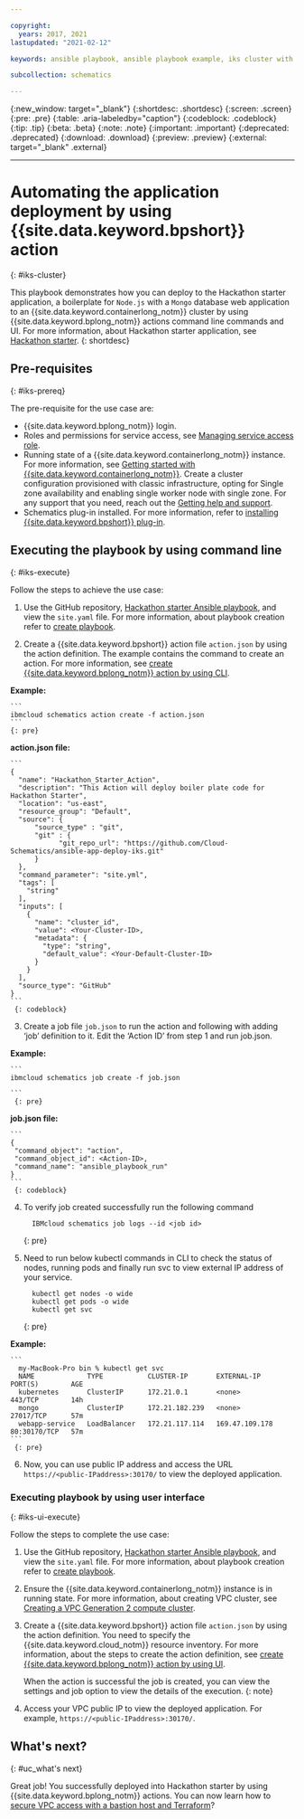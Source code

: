 ```yaml
---

copyright:
  years: 2017, 2021
lastupdated: "2021-02-12"

keywords: ansible playbook, ansible playbook example, iks cluster with ansible playbook, iks cluster example using ansible playbook

subcollection: schematics

---
```

{:new_window: target="_blank"}
{:shortdesc: .shortdesc}
{:screen: .screen}
{:pre: .pre}
{:table: .aria-labeledby="caption"} 
{:codeblock: .codeblock}
{:tip: .tip}
{:beta: .beta}
{:note: .note}
{:important: .important}
{:deprecated: .deprecated}
{:download: .download}
{:preview: .preview}
{:external: target="_blank" .external}

---

# Automating the application deployment by using {{site.data.keyword.bpshort}} action
{: #iks-cluster}

This playbook demonstrates how you can deploy to the Hackathon starter application, a boilerplate for `Node.js` with a `Mongo` database web application to an {{site.data.keyword.containerlong_notm}} cluster by using {{site.data.keyword.bplong_notm}} actions command line commands and UI. For more information, about Hackathon starter application, see [Hackathon starter](https://github.com/sahat/hackathon-starter/blob/master/README.md).
{: shortdesc}
 
## Pre-requisites
{: #iks-prereq}

The pre-requisite for the use case are:

* {{site.data.keyword.bplong_notm}} login.
* Roles and permissions for service access, see [Managing service access role](/docs/app-configuration?topic=app-configuration-ac-service-access-management).
* Running state of a {{site.data.keyword.containerlong_notm}} instance. For more information, see [Getting started with {{site.data.keyword.containerlong_notm}}](/docs/containers?topic=containers-getting-started). Create a cluster configuration provisioned with classic infrastructure, opting for Single zone availability and enabling single worker node with single zone. For any support that you need, reach out the [Getting help and support](/docs/schematics?topic=schematics-schematics-help).
* Schematics plug-in installed. For more information, refer to [installing {{site.data.keyword.bpshort}} plug-in](/docs/schematics?topic=schematics-setup-cli#install-schematics-cli). 


## Executing the playbook by using command line
{: #iks-execute}

Follow the steps to achieve the use case:

1. Use the GitHub repository, [Hackathon starter Ansible playbook](https://github.com/Cloud-Schematics/ansible-app-deploy-iks), and view the `site.yaml` file. For more information, about playbook creation refer to [create playbook](/docs/schematics?topic=schematics-create-playbooks). 

2. Create a {{site.data.keyword.bpshort}} action file `action.json` by using the action definition. The example contains the command to create an action. For more information, see [create {{site.data.keyword.bplong_notm}} action by using CLI](/docs/schematics?topic=schematics-schematics-cli-reference#schematics-create-action).

  **Example:**

    ```
    ibmcloud schematics action create -f action.json
    ```
    {: pre}

 **action.json file:**

    ```
    {
      "name": "Hackathon_Starter_Action",
      "description": "This Action will deploy boiler plate code for Hackathon Starter",
      "location": "us-east",
      "resource_group": "Default",
      "source": {
          "source_type" : "git",
          "git" : {
                "git_repo_url": "https://github.com/Cloud-Schematics/ansible-app-deploy-iks.git"
          }
      },
      "command_parameter": "site.yml",
      "tags": [
        "string"
      ],
      "inputs": [
        {
          "name": "cluster_id",
          "value": <Your-Cluster-ID>,
          "metadata": {
            "type": "string",
            "default_value": <Your-Default-Cluster-ID>
          }
        }
      ],
      "source_type": "GitHub" 
    }
    ```
     {: codeblock}

3. Create a job file `job.json` to run the action and following with adding ‘job’ definition to it. Edit the ‘Action ID’ from step 1 and run job.json.

 **Example:**
  
    ```
    ibmcloud schematics job create -f job.json
  
    ```
     {: pre}

  **job.json file:**

    ```
    {
     "command_object": "action",
     "command_object_id": <Action-ID>,
     "command_name": "ansible_playbook_run"
    }
    ```
     {: codeblock}

4. To verify job created successfully run the following command

    ```
      IBMcloud schematics job logs --id <job id>
    ```
     {: pre}  

5. Need to run below kubectl commands in CLI to check the status of nodes, running pods and finally run svc to view external IP address of your service.

    ```
      kubectl get nodes -o wide
      kubectl get pods -o wide
      kubectl get svc
    ```
     {: pre}

 **Example:** 
    
    ```
      my-MacBook-Pro bin % kubectl get svc 
      NAME             TYPE           CLUSTER-IP       EXTERNAL-IP      PORT(S)        AGE
      kubernetes       ClusterIP      172.21.0.1       <none>           443/TCP        14h
      mongo            ClusterIP      172.21.182.239   <none>           27017/TCP      57m
      webapp-service   LoadBalancer   172.21.117.114   169.47.109.178   80:30170/TCP   57m
    ```
     {: pre}
  
6. Now, you can use public IP address and access the URL `https://<public-IPaddress>:30170/` to view the deployed application.


### Executing playbook by using user interface
{: #iks-ui-execute}

Follow the steps to complete the use case:

1. Use the GitHub repository, [Hackathon starter Ansible playbook](https://github.com/Cloud-Schematics/ansible-app-deploy-iks), and view the `site.yaml` file. For more information, about playbook creation refer to [create playbook](/docs/schematics?topic=schematics-create-playbooks). 

2. Ensure the {{site.data.keyword.containerlong_notm}} instance is in running state. For more information,  about creating VPC cluster, see [Creating a VPC Generation 2 compute cluster](/docs/containers?topic=containers-getting-started#vpc-gen2-gs).

3. Create a {{site.data.keyword.bpshort}} action file `action.json` by using the action definition. You need to specify the {{site.data.keyword.cloud_notm}} resource inventory. For more information, about the steps to create the action definition, see [create {{site.data.keyword.bplong_notm}} action by using UI](/docs/schematics?topic=schematics-action-setup#create-action).

   When the action is successful the job is created, you can view the settings and job option to view the  details of the execution.
  {: note}

4. Access your VPC public IP to view the deployed application. For example, `https://<public-IPaddress>:30170/`. 


## What's next?
{: #uc_what's next}

Great job! You successfully deployed into Hackathon starter by using {{site.data.keyword.bplong_notm}} actions. You can now learn how to [secure VPC access with a bastion host and Terraform](https://developer.ibm.com/articles/secure-vpc-access-with-a-bastion-host-and-terraform/)?

